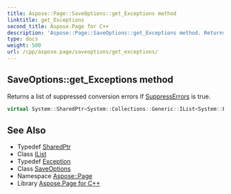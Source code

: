 ```yaml
---
title: Aspose::Page::SaveOptions::get_Exceptions method
linktitle: get_Exceptions
second_title: Aspose.Page for C++
description: 'Aspose::Page::SaveOptions::get_Exceptions method. Returns a list of suppressed conversion errors If SuppressErrors is true in C++.'
type: docs
weight: 500
url: /cpp/aspose.page/saveoptions/get_exceptions/
---
```

## SaveOptions::get_Exceptions method


Returns a list of suppressed conversion errors If [SuppressErrors](../) is true.

```cpp
virtual System::SharedPtr<System::Collections::Generic::IList<System::Exception>> Aspose::Page::SaveOptions::get_Exceptions()
```

## See Also

* Typedef [SharedPtr](../../../system/sharedptr/)
* Class [IList](../../../system.collections.generic/ilist/)
* Typedef [Exception](../../../system/exception/)
* Class [SaveOptions](../)
* Namespace [Aspose::Page](../../)
* Library [Aspose.Page for C++](../../../)

